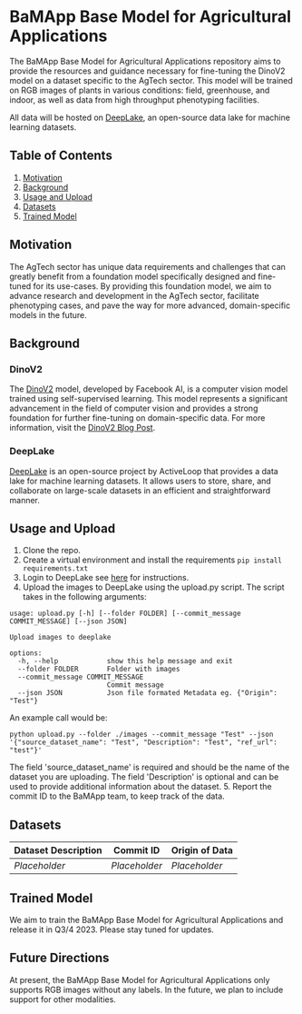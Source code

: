# BaMApp Base Model for Agricultural Applications

The BaMApp Base Model for Agricultural Applications repository aims to provide the resources and guidance necessary for fine-tuning the DinoV2 model on a dataset specific to the AgTech sector. This model will be trained on RGB images of plants in various conditions: field, greenhouse, and indoor, as well as data from high throughput phenotyping facilities.

All data will be hosted on [DeepLake](https://github.com/activeloopai/deeplake), an open-source data lake for machine learning datasets. 

## Table of Contents

1. [Motivation](#motivation)
2. [Background](#background)
3. [Usage and Upload](#usage-and-upload)
4. [Datasets](#datasets)
5. [Trained Model](#trained-model)

## Motivation

The AgTech sector has unique data requirements and challenges that can greatly benefit from a foundation model specifically designed and fine-tuned for its use-cases. By providing this foundation model, we aim to advance research and development in the AgTech sector, facilitate phenotyping cases, and pave the way for more advanced, domain-specific models in the future. 

## Background

### DinoV2

The [DinoV2](https://github.com/facebookresearch/dinov2) model, developed by Facebook AI, is a computer vision model trained using self-supervised learning. This model represents a significant advancement in the field of computer vision and provides a strong foundation for further fine-tuning on domain-specific data. For more information, visit the [DinoV2 Blog Post](https://ai.facebook.com/blog/dino-v2-computer-vision-self-supervised-learning/).

### DeepLake

[DeepLake](https://github.com/activeloopai/deeplake) is an open-source project by ActiveLoop that provides a data lake for machine learning datasets. It allows users to store, share, and collaborate on large-scale datasets in an efficient and straightforward manner.

## Usage and Upload
1. Clone the repo.
2. Create a virtual environment and install the requirements
`pip install requirements.txt`
3. Login to DeepLake see [here](https://docs.activeloop.ai/getting-started/deep-learning/using-activeloop-storage) for instructions.
4. Upload the images to DeepLake using the upload.py script. The script takes in the following arguments:

```
usage: upload.py [-h] [--folder FOLDER] [--commit_message COMMIT_MESSAGE] [--json JSON]

Upload images to deeplake

options:
  -h, --help            show this help message and exit
  --folder FOLDER       Folder with images
  --commit_message COMMIT_MESSAGE
                        Commit message
  --json JSON           Json file formated Metadata eg. {"Origin": "Test"}

```

An example call would be:
```
python upload.py --folder ./images --commit_message "Test" --json '{"source_dataset_name": "Test", "Description": "Test", "ref_url": "test"}'
```
The field 'source_dataset_name' is required and should be the name of the dataset you are uploading. The field 'Description' is optional and can be used to provide additional information about the dataset.
5. Report the commit ID to the BaMApp team, to keep track of the data.

## Datasets

| Dataset Description | Commit ID | Origin of Data |
| ------------------- | --------- | -------------- |
| *Placeholder*       | *Placeholder* | *Placeholder* |

## Trained Model

We aim to train the BaMApp Base Model for Agricultural Applications and release it in Q3/4 2023. Please stay tuned for updates.

## Future Directions

At present, the BaMApp Base Model for Agricultural Applications only supports RGB images without any labels. In the future, we plan to include support for other modalities. 
